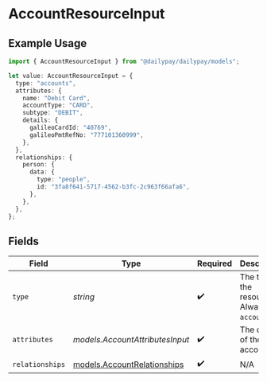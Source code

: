 # AccountResourceInput

## Example Usage

```typescript
import { AccountResourceInput } from "@dailypay/dailypay/models";

let value: AccountResourceInput = {
  type: "accounts",
  attributes: {
    name: "Debit Card",
    accountType: "CARD",
    subtype: "DEBIT",
    details: {
      galileoCardId: "40769",
      galileoPmtRefNo: "777101360999",
    },
  },
  relationships: {
    person: {
      data: {
        type: "people",
        id: "3fa8f641-5717-4562-b3fc-2c963f66afa6",
      },
    },
  },
};
```

## Fields

| Field                                                            | Type                                                             | Required                                                         | Description                                                      | Example                                                          |
| ---------------------------------------------------------------- | ---------------------------------------------------------------- | ---------------------------------------------------------------- | ---------------------------------------------------------------- | ---------------------------------------------------------------- |
| `type`                                                           | *string*                                                         | :heavy_check_mark:                                               | The type of the resource. Always `accounts`.                     | accounts                                                         |
| `attributes`                                                     | *models.AccountAttributesInput*                                  | :heavy_check_mark:                                               | The details of the account.                                      |                                                                  |
| `relationships`                                                  | [models.AccountRelationships](../models/accountrelationships.md) | :heavy_check_mark:                                               | N/A                                                              |                                                                  |